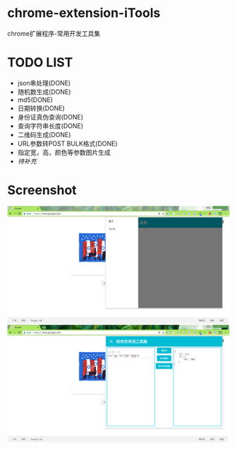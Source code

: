 # chrome-extension-iTools
chrome扩展程序-常用开发工具集

# TODO LIST
- json串处理(DONE)
- 随机数生成(DONE)
- md5(DONE)
- 日期转换(DONE)
- 身份证真伪查询(DONE)
- 查询字符串长度(DONE)
- 二维码生成(DONE)
- URL参数转POST BULK格式(DONE)
- 指定宽，高，颜色等参数图片生成
- _待补充_

# Screenshot
![Alt text](screenshot/20170705111759.png?raw=true "Screenshot1")
![Alt text](screenshot/20170705111838.png?raw=true "Screenshot2")